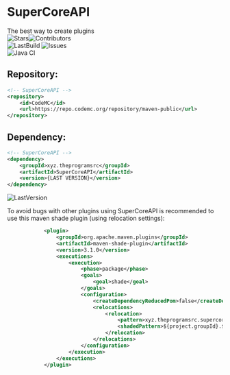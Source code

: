 # SuperCoreAPI
The best way to create plugins<br>
![Stars](https://img.shields.io/github/stars/TheProgramSrc/SuperCoreAPI?style=social)![Contributors](https://img.shields.io/github/contributors/TheProgramSrc/SuperCoreAPI?style=social)<br>
![LastBuild](https://img.shields.io/jenkins/build?jobUrl=https%3A%2F%2Fci.codemc.io%2Fview%2FAuthor%2Fjob%2Ftheprogramsrc%2Fjob%2FSuperCoreAPI%2F) ![Issues](https://img.shields.io/github/issues/TheProgramSrc/SuperCoreAPI)<br>
![Java CI](https://github.com/TheProgramSrc/SuperCoreAPI/workflows/Java%20CI/badge.svg)

## Repository:
```xml
<!-- SuperCoreAPI -->
<repository>
    <id>CodeMC</id>
    <url>https://repo.codemc.org/repository/maven-public</url>
</repository>
```

## Dependency:
```xml
<!-- SuperCoreAPI -->
<dependency>
    <groupId>xyz.theprogramsrc</groupId>
    <artifactId>SuperCoreAPI</artifactId>
    <version>{LAST VERSION}</version>
</dependency>
```

![LastVersion](https://img.shields.io/maven-metadata/v?color=%230768b7&label=Latest%20Version&metadataUrl=https%3A%2F%2Frepo.codemc.io%2Frepository%2Fmaven-public%2Fxyz%2Ftheprogramsrc%2FSuperCoreAPI%2Fmaven-metadata.xml)


To avoid bugs with other plugins using SuperCoreAPI is recommended to use this maven shade plugin (using relocation settings):
```xml
            <plugin>
                <groupId>org.apache.maven.plugins</groupId>
                <artifactId>maven-shade-plugin</artifactId>
                <version>3.1.0</version>
                <executions>
                    <execution>
                        <phase>package</phase>
                        <goals>
                            <goal>shade</goal>
                        </goals>
                        <configuration>
                            <createDependencyReducedPom>false</createDependencyReducedPom>
                            <relocations>
                                <relocation>
                                    <pattern>xyz.theprogramsrc.supercore</pattern>
                                    <shadedPattern>${project.groupId}.${project.artifactId}.supercore</shadedPattern>
                                </relocation>
                            </relocations>
                        </configuration>
                    </execution>
                </executions>
            </plugin>
```
